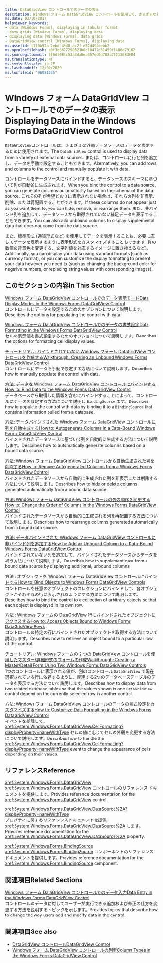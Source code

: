 ```yaml
---
title: DataGridView コントロールでのデータの表示
description: Windows フォーム DataGridView コントロールを使用して、さまざまな外部データソースのデータを表示する方法について説明します。
ms.date: 03/30/2017
helpviewer_keywords:
- data [Windows Forms], displaying in tabular format
- data grids [Windows Forms], displaying data
- displaying data [Windows Forms], data grids
- DataGridView control [Windows Forms], displaying data
ms.assetid: b170b52a-2ebd-4948-ac2f-e52d494cebb2
ms.openlocfilehash: a0f3e6627290521b8c10477c31459f1486e79162
ms.sourcegitcommit: 9f6df084c53a3da0ea657ed0d708a72213683084
ms.translationtype: MT
ms.contentlocale: ja-JP
ms.lasthandoff: 12/09/2020
ms.locfileid: "96981935"
---
```

# <a name="displaying-data-in-the-windows-forms-datagridview-control"></a><span data-ttu-id="3e3d1-103">Windows フォーム DataGridView コントロールでのデータの表示</span><span class="sxs-lookup"><span data-stu-id="3e3d1-103">Displaying Data in the Windows Forms DataGridView Control</span></span>
<span data-ttu-id="3e3d1-104">`DataGridView`コントロールは、さまざまな外部データソースのデータを表示するために使用されます。</span><span class="sxs-lookup"><span data-stu-id="3e3d1-104">The `DataGridView` control is used to display data from a variety of external data sources.</span></span> <span data-ttu-id="3e3d1-105">または、コントロールに行と列を追加し、データを手動で設定することもできます。</span><span class="sxs-lookup"><span data-stu-id="3e3d1-105">Alternatively, you can add rows and columns to the control and manually populate it with data.</span></span>  
  
 <span data-ttu-id="3e3d1-106">コントロールをデータソースにバインドすると、データソースのスキーマに基づいて列が自動的に生成されます。</span><span class="sxs-lookup"><span data-stu-id="3e3d1-106">When you bind the control to a data source, you can generate columns automatically based on the schema of the data source.</span></span> <span data-ttu-id="3e3d1-107">これらの列が希望どおりに表示されない場合は、それらの列を非表示、削除、または再配置することができます。</span><span class="sxs-lookup"><span data-stu-id="3e3d1-107">If these columns do not appear just as you want them to, you can hide, remove, or rearrange them.</span></span> <span data-ttu-id="3e3d1-108">また、非バインド列を追加して、データソースから取得されていない補足データを表示することもできます。</span><span class="sxs-lookup"><span data-stu-id="3e3d1-108">You can also add unbound columns to display supplemental data that does not come from the data source.</span></span>  
  
 <span data-ttu-id="3e3d1-109">また、標準形式 (通貨形式など) を使用してデータを表示することも、必要に応じてデータを表示するように表示形式をカスタマイズすることもできます (負の数値の背景色を変更する、文字列値を対応するイメージに置き換えるなど)。</span><span class="sxs-lookup"><span data-stu-id="3e3d1-109">Additionally, you can display your data using standard formats (such as currency format), or you can customize the display formatting to present your data however you need to (such as changing the background color for negative numbers, or replacing string values with corresponding images).</span></span>  
  
## <a name="in-this-section"></a><span data-ttu-id="3e3d1-110">このセクションの内容</span><span class="sxs-lookup"><span data-stu-id="3e3d1-110">In This Section</span></span>  
 [<span data-ttu-id="3e3d1-111">Windows フォーム DataGridView コントロールでのデータ表示モード</span><span class="sxs-lookup"><span data-stu-id="3e3d1-111">Data Display Modes in the Windows Forms DataGridView Control</span></span>](data-display-modes-in-the-windows-forms-datagridview-control.md)  
 <span data-ttu-id="3e3d1-112">コントロールにデータを設定するためのオプションについて説明します。</span><span class="sxs-lookup"><span data-stu-id="3e3d1-112">Describes the options for populating the control with data.</span></span>  
  
 [<span data-ttu-id="3e3d1-113">Windows フォーム DataGridView コントロールでのデータの書式設定</span><span class="sxs-lookup"><span data-stu-id="3e3d1-113">Data Formatting in the Windows Forms DataGridView Control</span></span>](data-formatting-in-the-windows-forms-datagridview-control.md)  
 <span data-ttu-id="3e3d1-114">セルの表示値を書式設定するためのオプションについて説明します。</span><span class="sxs-lookup"><span data-stu-id="3e3d1-114">Describes the options for formatting cell display values.</span></span>  
  
 [<span data-ttu-id="3e3d1-115">チュートリアル: バインドされていない Windows フォーム DataGridView コントロールを作成する</span><span class="sxs-lookup"><span data-stu-id="3e3d1-115">Walkthrough: Creating an Unbound Windows Forms DataGridView Control</span></span>](walkthrough-creating-an-unbound-windows-forms-datagridview-control.md)  
 <span data-ttu-id="3e3d1-116">コントロールにデータを手動で設定する方法について説明します。</span><span class="sxs-lookup"><span data-stu-id="3e3d1-116">Describes how to manually populate the control with data.</span></span>  
  
 [<span data-ttu-id="3e3d1-117">方法: データを Windows フォーム DataGridView コントロールにバインドする</span><span class="sxs-lookup"><span data-stu-id="3e3d1-117">How to: Bind Data to the Windows Forms DataGridView Control</span></span>](how-to-bind-data-to-the-windows-forms-datagridview-control.md)  
 <span data-ttu-id="3e3d1-118">データベースから取得した情報を含むにバインドすることによって、コントロールにデータを設定する方法について説明し `BindingSource` ます。</span><span class="sxs-lookup"><span data-stu-id="3e3d1-118">Describes how to populate the control with data by binding it to a `BindingSource` that contains information pulled from a database.</span></span>  
  
 [<span data-ttu-id="3e3d1-119">方法: データバインドされた Windows フォーム DataGridView コントロールに列を自動生成する</span><span class="sxs-lookup"><span data-stu-id="3e3d1-119">How to: Autogenerate Columns in a Data-Bound Windows Forms DataGridView Control</span></span>](autogenerate-columns-in-a-data-bound-wf-datagridview-control.md)  
 <span data-ttu-id="3e3d1-120">バインドされたデータソースに基づいて列を自動的に生成する方法について説明します。</span><span class="sxs-lookup"><span data-stu-id="3e3d1-120">Describes how to automatically generate columns based on a bound data source.</span></span>  
  
 [<span data-ttu-id="3e3d1-121">方法: Windows フォーム DataGridView コントロールから自動生成された列を削除する</span><span class="sxs-lookup"><span data-stu-id="3e3d1-121">How to: Remove Autogenerated Columns from a Windows Forms DataGridView Control</span></span>](remove-autogenerated-columns-from-a-wf-datagridview-control.md)  
 <span data-ttu-id="3e3d1-122">バインドされたデータソースから自動的に生成された列を非表示または削除する方法について説明します。</span><span class="sxs-lookup"><span data-stu-id="3e3d1-122">Describes how to hide or delete columns generated automatically from a bound data source.</span></span>  
  
 [<span data-ttu-id="3e3d1-123">方法: Windows フォーム DataGridView コントロールの列の順序を変更する</span><span class="sxs-lookup"><span data-stu-id="3e3d1-123">How to: Change the Order of Columns in the Windows Forms DataGridView Control</span></span>](how-to-change-the-order-of-columns-in-the-windows-forms-datagridview-control.md)  
 <span data-ttu-id="3e3d1-124">バインドされたデータソースから自動的に生成される列を再配置する方法について説明します。</span><span class="sxs-lookup"><span data-stu-id="3e3d1-124">Describes how to rearrange columns generated automatically from a bound data source.</span></span>  
  
 [<span data-ttu-id="3e3d1-125">方法: データバインドされた Windows フォーム DataGridView コントロールに非バインド列を追加する</span><span class="sxs-lookup"><span data-stu-id="3e3d1-125">How to: Add an Unbound Column to a Data-Bound Windows Forms DataGridView Control</span></span>](unbound-column-to-a-data-bound-datagridview.md)  
 <span data-ttu-id="3e3d1-126">バインドされていない列を追加して、バインドされたデータソースからデータを補う方法について説明します。</span><span class="sxs-lookup"><span data-stu-id="3e3d1-126">Describes how to supplement data from a bound data source by displaying additional, unbound columns.</span></span>  
  
 [<span data-ttu-id="3e3d1-127">方法 : オブジェクトを Windows フォーム DataGridView コントロールにバインドする</span><span class="sxs-lookup"><span data-stu-id="3e3d1-127">How to: Bind Objects to Windows Forms DataGridView Controls</span></span>](how-to-bind-objects-to-windows-forms-datagridview-controls.md)  
 <span data-ttu-id="3e3d1-128">コントロールを任意のオブジェクトのコレクションにバインドして、各オブジェクトがそれぞれの行に表示されるようにする方法について説明します。</span><span class="sxs-lookup"><span data-stu-id="3e3d1-128">Describes how to bind the control to a collection of arbitrary objects so that each object is displayed in its own row.</span></span>  
  
 [<span data-ttu-id="3e3d1-129">方法 : Windows フォームの DataGridView 行にバインドされたオブジェクトにアクセスする</span><span class="sxs-lookup"><span data-stu-id="3e3d1-129">How to: Access Objects Bound to Windows Forms DataGridView Rows</span></span>](how-to-access-objects-bound-to-windows-forms-datagridview-rows.md)  
 <span data-ttu-id="3e3d1-130">コントロールの特定の行にバインドされたオブジェクトを取得する方法について説明します。</span><span class="sxs-lookup"><span data-stu-id="3e3d1-130">Describes how to retrieve an object bound to a particular row of the control.</span></span>  
  
 [<span data-ttu-id="3e3d1-131">チュートリアル: Windows フォームの 2 つの DataGridView コントロールを使用したマスター/詳細形式のフォームの作成</span><span class="sxs-lookup"><span data-stu-id="3e3d1-131">Walkthrough: Creating a Master/Detail Form Using Two Windows Forms DataGridView Controls</span></span>](creating-a-master-detail-form-using-two-datagridviews.md)  
 <span data-ttu-id="3e3d1-132">1つのコントロールに表示される値が、別のコントロール `DataGridView` で現在選択されている行に依存するように、関連する2つのデータベーステーブルのデータを表示する方法について説明します。</span><span class="sxs-lookup"><span data-stu-id="3e3d1-132">Describes how to display data from two related database tables so that the values shown in one `DataGridView` control depend on the currently selected row in another control.</span></span>  
  
 [<span data-ttu-id="3e3d1-133">方法: Windows フォーム DataGridView コントロールのデータの書式設定をカスタマイズする</span><span class="sxs-lookup"><span data-stu-id="3e3d1-133">How to: Customize Data Formatting in the Windows Forms DataGridView Control</span></span>](how-to-customize-data-formatting-in-the-windows-forms-datagridview-control.md)  
 <span data-ttu-id="3e3d1-134">イベントを処理して、 <xref:System.Windows.Forms.DataGridView.CellFormatting?displayProperty=nameWithType> セルの値に応じてセルの外観を変更する方法について説明します。</span><span class="sxs-lookup"><span data-stu-id="3e3d1-134">Describes how to handle the <xref:System.Windows.Forms.DataGridView.CellFormatting?displayProperty=nameWithType> event to change the appearance of cells depending on their values.</span></span>  
  
## <a name="reference"></a><span data-ttu-id="3e3d1-135">リファレンス</span><span class="sxs-lookup"><span data-stu-id="3e3d1-135">Reference</span></span>  
 <xref:System.Windows.Forms.DataGridView>  
 <span data-ttu-id="3e3d1-136"><xref:System.Windows.Forms.DataGridView> コントロールのリファレンス ドキュメントを提供します。</span><span class="sxs-lookup"><span data-stu-id="3e3d1-136">Provides reference documentation for the <xref:System.Windows.Forms.DataGridView> control.</span></span>  
  
 <xref:System.Windows.Forms.DataGridView.DataSource%2A?displayProperty=nameWithType>  
 <span data-ttu-id="3e3d1-137">プロパティに関するリファレンスドキュメントを提供 <xref:System.Windows.Forms.DataGridView.DataSource%2A> します。</span><span class="sxs-lookup"><span data-stu-id="3e3d1-137">Provides reference documentation for the <xref:System.Windows.Forms.DataGridView.DataSource%2A> property.</span></span>  
  
 <xref:System.Windows.Forms.BindingSource>  
 <span data-ttu-id="3e3d1-138"><xref:System.Windows.Forms.BindingSource> コンポーネントのリファレンス ドキュメントを提供します。</span><span class="sxs-lookup"><span data-stu-id="3e3d1-138">Provides reference documentation for the <xref:System.Windows.Forms.BindingSource> component.</span></span>  
  
## <a name="related-sections"></a><span data-ttu-id="3e3d1-139">関連項目</span><span class="sxs-lookup"><span data-stu-id="3e3d1-139">Related Sections</span></span>  
 [<span data-ttu-id="3e3d1-140">Windows フォーム DataGridView コントロールでのデータ入力</span><span class="sxs-lookup"><span data-stu-id="3e3d1-140">Data Entry in the Windows Forms DataGridView Control</span></span>](data-entry-in-the-windows-forms-datagridview-control.md)  
 <span data-ttu-id="3e3d1-141">コントロールのデータに対してユーザーが実行できる追加および修正の仕方を変更する方法を説明するトピックを示します。</span><span class="sxs-lookup"><span data-stu-id="3e3d1-141">Provides topics that describe how to change the way users add and modify data in the control.</span></span>  
  
## <a name="see-also"></a><span data-ttu-id="3e3d1-142">関連項目</span><span class="sxs-lookup"><span data-stu-id="3e3d1-142">See also</span></span>

- [<span data-ttu-id="3e3d1-143">DataGridView コントロール</span><span class="sxs-lookup"><span data-stu-id="3e3d1-143">DataGridView Control</span></span>](datagridview-control-windows-forms.md)
- [<span data-ttu-id="3e3d1-144">Windows フォーム DataGridView コントロールの列型</span><span class="sxs-lookup"><span data-stu-id="3e3d1-144">Column Types in the Windows Forms DataGridView Control</span></span>](column-types-in-the-windows-forms-datagridview-control.md)
